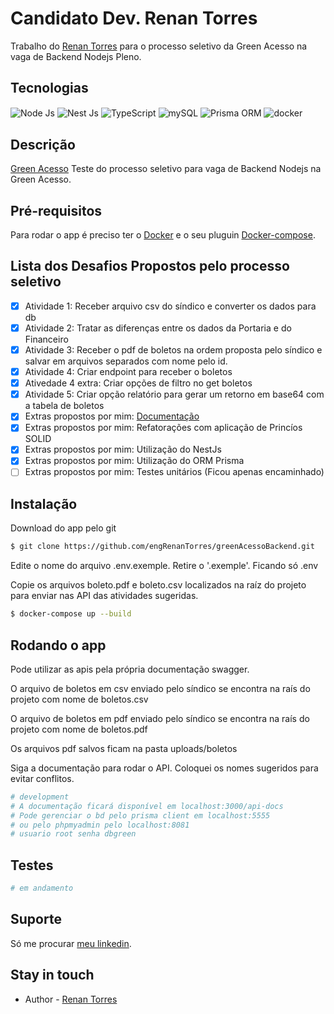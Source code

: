 # Candidato Dev. Renan Torres

Trabalho do [Renan Torres](https://www.linkedin.com/in/eng-renan-torres/) para o processo seletivo da Green Acesso na vaga de Backend Nodejs Pleno.
## Tecnologias

<img align="center" alt="Node Js" src="https://img.shields.io/badge/Node.js-43853D?style=for-the-badge&logo=node.js&logoColor=white"/>
<img align="center" alt="Nest Js" src="https://img.shields.io/badge/nestjs-%23E0234E.svg?style=for-the-badge&logo=nestjs&logoColor=white"/>
<img align="center" alt="TypeScript" src="https://img.shields.io/badge/TypeScript-007ACC?style=for-the-badge&logo=typescript&logoColor=white"/>
<img align="center" alt="mySQL" src="https://img.shields.io/badge/MySQL-00000F?style=for-the-badge&logo=mysql&logoColor=white"/>
<img align="center" alt="Prisma ORM" src="https://img.shields.io/badge/Prisma-3982CE?style=for-the-badge&logo=Prisma&logoColor=white"/>
<img align="center" alt="docker" src="https://img.shields.io/badge/docker-%230db7ed.svg?style=for-the-badge&logo=docker&logoColor=white"/>

## Descrição

[Green Acesso](https://greenacesso.com.br/) Teste do processo seletivo para vaga de Backend Nodejs na Green Acesso.
## Pré-requisitos

Para rodar o app é preciso ter o [Docker](https://docs.docker.com/engine/install/) e o seu pluguin [Docker-compose](https://docs.docker.com/compose/install/).

## Lista dos Desafios Propostos pelo processo seletivo

- [x] Atividade 1: Receber arquivo csv do síndico e converter os dados para db
- [x] Atividade 2: Tratar as diferenças entre os dados da Portaria e do Financeiro
- [x] Atividade 3: Receber o pdf de boletos na ordem proposta pelo síndico e salvar em arquivos separados com nome pelo id.
- [x] Atividade 4: Criar endpoint para receber o boletos
- [x] Ativedade 4 extra: Criar opções de filtro no get boletos
- [x] Atividade 5: Criar opção relatório para gerar um retorno em base64 com a tabela de boletos
- [x] Extras propostos por mim: [Documentação](localhost:3000/api-docs)
- [x] Extras propostos por mim: Refatorações com aplicação de Princíos SOLID
- [x] Extras propostos por mim: Utilização do NestJs
- [x] Extras propostos por mim: Utilização do ORM Prisma
- [ ] Extras propostos por mim: Testes unitários (Ficou apenas encaminhado)

## Instalação

Download do app pelo git

```bash
$ git clone https://github.com/engRenanTorres/greenAcessoBackend.git
```

Edite o nome do arquivo .env.exemple. Retire o '.exemple'. Ficando só .env

Copie os arquivos boleto.pdf e boleto.csv localizados na raíz do projeto para enviar nas API das atividades sugeridas.

```bash
$ docker-compose up --build
```

## Rodando o app

Pode utilizar as apis pela própria documentação swagger.

O arquivo de boletos em csv enviado pelo síndico se encontra na raís do projeto com nome de boletos.csv

O arquivo de boletos em pdf enviado pelo síndico se encontra na raís do projeto com nome de boletos.pdf

Os arquivos pdf salvos ficam na pasta uploads/boletos

Siga a documentação para rodar o API. Coloquei os nomes sugeridos para evitar conflitos.
```bash
# development
# A documentação ficará disponível em localhost:3000/api-docs
# Pode gerenciar o bd pelo prisma client em localhost:5555
# ou pelo phpmyadmin pelo localhost:8081
# usuario root senha dbgreen
```

## Testes

```bash
# em andamento
```

## Suporte

Só me procurar [meu linkedin](https://www.linkedin.com/in/eng-renan-torres/).

## Stay in touch

- Author - [Renan Torres](https://www.linkedin.com/in/eng-renan-torres/)

#
